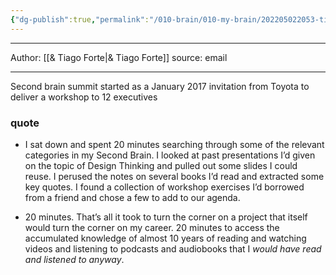 ```yaml
---
{"dg-publish":true,"permalink":"/010-brain/010-my-brain/202205022053-tiago-forte-and-toyota/","created":"2022-05-02T20:53:50.000-04:00","updated":"2025-03-21T17:20:42.112-04:00"}
---
```


---

Author: [[& Tiago Forte\|& Tiago Forte]]
source: email

---

Second brain summit started as a January 2017 invitation from Toyota to deliver a workshop to 12 executives

### quote
- I sat down and spent 20 minutes searching through some of the relevant categories in my Second Brain. I looked at past presentations I’d given on the topic of Design Thinking and pulled out some slides I could reuse. I perused the notes on several books I’d read and extracted some key quotes. I found a collection of workshop exercises I’d borrowed from a friend and chose a few to add to our agenda.

- 20 minutes. That’s all it took to turn the corner on a project that itself would turn the corner on my career. 20 minutes to access the accumulated knowledge of almost 10 years of reading and watching videos and listening to podcasts and audiobooks that I _would have read and listened to anyway_.